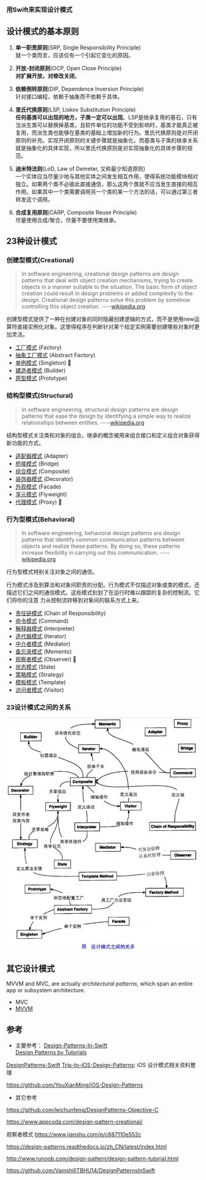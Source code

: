 ### 用Swift来实现设计模式





## 设计模式的基本原则

1. **单一职责原则**(SRP, Single Responsibility Principle)  
	就一个类而言，应该仅有一个引起它变化的原因。

2. **开放-封闭原则**(OCP, Open Close Principle)  
	**对扩展开放，对修改关闭**。

3. **依赖倒转原则**(DIP, Dependence Inversion Principle)  
	针对接口编程，依赖于抽象而不依赖于具体。

4. **里氏代换原则**(LSP, Liskov Substitution Principle)  
	**任何基类可以出现的地方，子类一定可以出现**。LSP是继承复用的基石，只有当派生类可以替换掉基类，且软件单位的功能不受到影响时，基类才能真正被复用，而派生类也能够在基类的基础上增加新的行为。里氏代换原则是对开闭原则的补充。实现开闭原则的关键步骤就是抽象化，而基类与子类的继承关系就是抽象化的具体实现，所以里氏代换原则是对实现抽象化的具体步骤的规范。

5. **迪米特法则**(LoD, Law of Demeter, 又称最少知道原则)  
	一个实体应当尽量少地与其他实体之间发生相互作用，使得系统功能模块相对独立。如果两个类不必彼此直接通信，那么这两个类就不应当发生直接的相互作用。如果其中一个类需要调用另一个类的某一个方法的话，可以通过第三者转发这个调用。

6. **合成复用原则**(CARP, Composite Reuse Principle)  
	尽量使用合成/聚合，尽量不要使用类继承。



## 23种设计模式

### 创建型模式(Creational)

> In software engineering, creational design patterns are design patterns that deal with object creation mechanisms, trying to create objects in a manner suitable to the situation. The basic form of object creation could result in design problems or added complexity to the design. Creational design patterns solve this problem by somehow controlling this object creation.		----[wikipedia.org](http://en.wikipedia.org/wiki/Creational_pattern)


创建型模式提供了一种在创建对象的同时隐藏创建逻辑的方式，而不是使用new运算符直接实例化对象。这使得程序在判断针对某个给定实例需要创建哪些对象时更加灵活。

- [工厂模式](Creational/Factory/Factory.md) (Factory)
- [抽象工厂模式](Creational/Factory/Factory.md) (Abstract Factory)
- [单例模式](Creational/Singleton/Singleton.md) (Singleton)		🍎
- [建造者模式](Creational/Builder/Builder.md) (Builder)
- [原型模式](Creational/Prototype/Prototype.md) (Prototype)


### 结构型模式(Structural)

> In software engineering, structural design patterns are design patterns that ease the design by identifying a simple way to realize relationships between entities.  	----[wikipedia.org](http://en.wikipedia.org/wiki/Structural_pattern)

结构型模式关注类和对象的组合。继承的概念被用来组合接口和定义组合对象获得新功能的方式。


- [适配器模式](Structural/Adapter/Adapter.md) (Adapter)
- [桥接模式](Structural/Bridge/Bridge.md) (Bridge)
- [组合模式](Structural/Composite/Composite.md) (Composite)
- [装饰器模式](Structural/Decorator/Decorator.md) (Decorator)
- [外观模式](Structural/Facade/Facade.md) (Facade)
- [享元模式](Structural/Flyweight/Flyweight.md) (Flyweight)
- [代理模式](Structural/Proxy/Proxy.md) (Proxy)		🍎


### 行为型模式(Behavioral)

> In software engineering, behavioral design patterns are design patterns that identify common communication patterns between objects and realize these patterns. By doing so, these patterns increase flexibility in carrying out this communication.  	----[wikipedia.org](http://en.wikipedia.org/wiki/Behavioral_pattern)

行为型模式特别关注对象之间的通信。

行为模式涉及到算法和对象间职责的分配。行为模式不仅描述对象或类的模式，还描述它们之间的通信模式。这些模式刻划了在运行时难以跟踪的复杂的控制流。它们将你的注意 力从控制流转移到对象间的联系方式上来。

- [责任链模式](Behavioral/ChainofResponsibility/ChainofResponsibility.md) (Chain of Responsibility)
- [命令模式](Behavioral/Command/Command.md) (Command)			
- [解释器模式](Behavioral/Interpreter/Interpreter.md) (Interpreter)
- [迭代器模式](Behavioral/Iterator/Iterator.md) (Iterator)
- [中介者模式](Behavioral/Mediator/Mediator.md) (Mediator)
- [备忘录模式](Behavioral/Memento/Memento.md) (Memento)
- [观察者模式](Behavioral/Observer/Observer.md) (Observer)			🍎
- [状态模式](Behavioral/State/State.md) (State)
- [策略模式](Behavioral/Strategy/Strategy.md) (Strategy)
- [模板模式](Behavioral/Template/Template.md) (Template)
- [访问者模式](Behavioral/Visitor/Visitor.md) (Visitor)




### 23设计模式之间的关系

![设计模式之间的关系](images/the-relationship-between-design-patterns.jpg)


## 其它设计模式

MVVM and MVC, are actually *architectural patterns*, which span an entire app or subsystem architecture. 


- MVC
- [MVVM](MVVM/MVVM.md)



## 参考

- 主要参考：
[Design-Patterns-In-Swift](https://github.com/ochococo/Design-Patterns-In-Swift)  
[Design Patterns by Tutorials](https://store.raywenderlich.com/products/design-patterns-by-tutorials) 

[DesignPatterns-Swift](https://github.com/lizelu/DesignPatterns-Swift)
[Trip-to-iOS-Design-Patterns](https://github.com/skyming/Trip-to-iOS-Design-Patterns): iOS 设计模式相关资料整理



https://github.com/YouXianMing/iOS-Design-Patterns


- 其它参考

https://github.com/leichunfeng/DesignPatterns-Objective-C

https://www.appcoda.com/design-pattern-creational/


观察者模式  https://www.jianshu.com/p/c687110e552c

https://design-patterns.readthedocs.io/zh_CN/latest/index.html

http://www.runoob.com/design-pattern/design-pattern-tutorial.html




https://github.com/VamshiIITBHU14/DesignPatternsInSwift